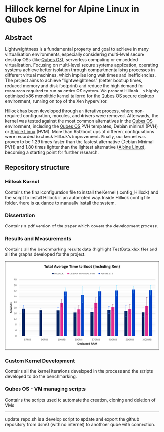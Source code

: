 # Hillock kernel for Alpine Linux in Qubes OS

## Abstract
Lightweightness is a fundamental property and goal to achieve in many virtualisation environments, especially considering multi-level secure desktop OSs (like [Qubes OS](https://www.qubes-os.org/)), serverless computing or embedded virtualisation. Focusing on multi-level secure systems application, operating systems achieve better isolation through compartmentalising processes in different virtual machines, which implies long wait times and inefficiencies. The project aims to achieve “lightweightness” (better boot up times, reduced memory and disk footprint) and reduce the high demand for resources required to run an entire OS system. We present Hillock – a highly optimised x86 monolithic kernel tailored for the [Qubes OS](https://www.qubes-os.org/) secure desktop environment, running on top of the Xen hypervisor.

Hillock has been developed through an iterative process, where non-required configuration, modules, and drivers were removed. Afterwards, the kernel was tested against the most common alternatives in the [Qubes OS](https://www.qubes-os.org/) environment, including the [Qubes OS](https://www.qubes-os.org/) PVH templates, Debian minimal (PVH) or [Alpine Linux](https://www.alpinelinux.org/) (HVM). More than 650 boot ups of different configurations were recorded to check Hillock’s improvement. Finally, our kernel was proven to be 1.29 times faster than the fastest alternative (Debian Minimal PVH) and 1.80 times lighter than the lightest alternative ([Alpine Linux](https://www.alpinelinux.org/)), becoming a starting point for further research.

## Repository structure 
### Hillock Kernel
Contains the final configuration file to install the Kernel (.config_Hillock) and the script to install Hillock in an automated way. Inside Hillock config file folder, there is guidance to manually install the system.

### Dissertation
Contains a pdf version of the paper which covers the development process.

### Results and Measurements
Contains all the benchmarking results data (highlight TestData.xlsx file) and all the graphs developed for the project.

![Comparing Hillock](https://github.com/SergioMiguez/Hillock/blob/main/Results%20and%20Measurements/Results%20-%20Graphs/total_time_boot_up_compare_xen_reduced.png)

### Custom Kernel Development
Contains all the kernel iterations developed in the process and the scripts developed to do the benchmarking.

### Qubes OS - VM managing scripts 
Contains the scripts used to automate the creation, cloning and deletion of VMs

----
update_repo.sh is a develop script to update and export the github repository from dom0 (with no internet) to anothoer qube with connection.  

